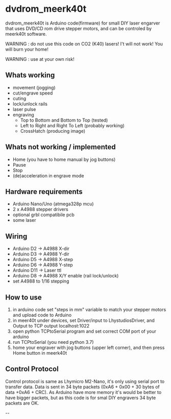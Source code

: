 # dvdrom_meerk40tdvdrom_meerk40t is Arduino code(firmware) for small DIY laser engarver that uses DVD/CD rom drive stepper motors, and can be controled by meerk40t software.WARNING : do not use this code on CO2 (K40) lasers! I't will not work! You will burn your home!WARNING : use at your own risk!## Whats working* movement (jogging)* cut/engrave speed* cuting* lock/unlock rails* laser pulse* engraving	* Top to Bottom and Bottom to Top (tested)	* Left to Right and Right To Left (probably working)	* CrossHatch (producing image)## Whats not working / implemented* Home (you have to home manual by jog buttons)* Pause* Stop* (de)acceleration in engrave mode## Hardware requirements* Arduino Nano/Uno (atmega328p mcu)* 2 x A4988 stepper drivers* optional grbl compatibile pcb* some laser## Wiring* Arduino D2 -> A4988 X-dir* Arduino D3 -> A4988 Y-dir* Arduino D5 -> A4988 X-step* Arduino D6 -> A4988 Y-step* Arduino D11 -> Laser ttl* Arduino D8 -> A4988 X/Y enable (rail lock/unlock)* set A4988 to 1/16 stepping## How to use1. in arduino code set "steps in mm" variable to match your stepper motors and upload code to Arduino2. in meer40t under devices, set Driver/input to LhystudiosDriver, and Output to TCP output localhost:10223. open  python TCPtoSerial program and set correct COM port of your arduino4. run TCPtoSerial  (you need python 3.7)5. home your engraver with jog buttons (upper left corner), and then press Home button in meerk40t ## Control ProtocolControl protocol is same as Lhymicro M2-Nano, it's only using serial port to transfer data.Data is sent in 34 byte packets (0xA6 + 0x00 + 30 bytes of data +0xA6 + CRC).As Arduino have more memory it's would be better to have bigger packets, but as this code is for smal DIY engravers 34 byte packets are OK.--
